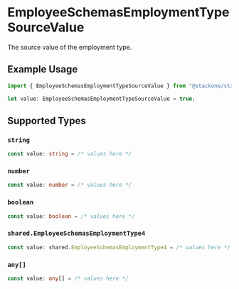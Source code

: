 # EmployeeSchemasEmploymentTypeSourceValue

The source value of the employment type.

## Example Usage

```typescript
import { EmployeeSchemasEmploymentTypeSourceValue } from "@stackone/stackone-client-ts/sdk/models/shared";

let value: EmployeeSchemasEmploymentTypeSourceValue = true;
```

## Supported Types

### `string`

```typescript
const value: string = /* values here */
```

### `number`

```typescript
const value: number = /* values here */
```

### `boolean`

```typescript
const value: boolean = /* values here */
```

### `shared.EmployeeSchemasEmploymentType4`

```typescript
const value: shared.EmployeeSchemasEmploymentType4 = /* values here */
```

### `any[]`

```typescript
const value: any[] = /* values here */
```


